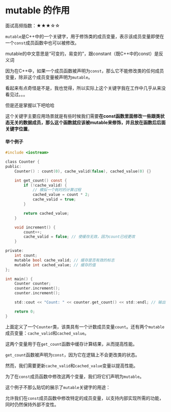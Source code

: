 # mutable 的作用

面试高频指数：★★★☆☆

`mutable`是C++中的一个关键字，用于修饰类的成员变量，表示该成员变量即使在一个`const`成员函数中也可以被修改。

mutable的中文意思是“可变的，易变的”，跟constant（既C++中的const）是反义词

因为在C++中，如果一个成员函数被声明为`const`，那么它不能修改类的任何成员变量，除非这个成员变量被声明为`mutable`。

看起来有点奇怪是不是，我也觉得，所以实际上这个关键字我在工作中几乎从来没看见过。。。

但是还是掌握以下吧哈哈

这个关键字主要应用场景就是有些时候我们需要**在const函数里面修改一些跟类状态无关的数据成员，那么这个函数就应该被mutable来修饰，并且放在函数后后面关键字位置**。



#### 举个例子

```c
#include <iostream>

class Counter {
public:
    Counter() : count(0), cache_valid(false), cached_value(0) {}

    int get_count() const {
        if (!cache_valid) {
            // 模拟一个耗时的计算过程
            cached_value = count * 2;
            cache_valid = true;
        }

        return cached_value;
    }

    void increment() {
        count++;
        cache_valid = false; // 使缓存无效，因为count已经更改
    }

private:
    int count;
    mutable bool cache_valid; // 缓存是否有效的标志
    mutable int cached_value; // 缓存的值
};

int main() {
    Counter counter;
    counter.increment();
    counter.increment();

    std::cout << "Count: " << counter.get_count() << std::endl; // 输出 4

    return 0;
}
```

上面定义了一个`Counter`类，该类具有一个计数成员变量`count`。还有两个`mutable`成员变量：`cache_valid`和`cached_value`。

这两个变量用于在`get_count`函数中缓存计算结果，从而提高性能。

`get_count`函数被声明为`const`，因为它在逻辑上不会更改类的状态。

然而，我们需要更新`cache_valid`和`cached_value`变量以提高性能。

为了在`const`成员函数中修改这两个变量，我们将它们声明为`mutable`。

这个例子不那么贴切的展示了`mutable`关键字的用途：

允许我们在`const`成员函数中修改特定的成员变量，以支持内部实现所需的功能，同时仍然保持外部不变性。